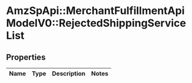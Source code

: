 # AmzSpApi::MerchantFulfillmentApiModelV0::RejectedShippingServiceList

## Properties
Name | Type | Description | Notes
------------ | ------------- | ------------- | -------------

